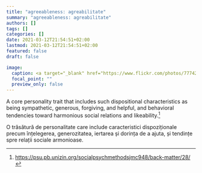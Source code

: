 ```yaml
---
title: "agreeableness: agreabilitate"
summary: "agreeableness: agreabilitate"
authors: []
tags: []
categories: []
date: 2021-03-12T21:54:51+02:00
lastmod: 2021-03-12T21:54:51+02:00
featured: false
draft: false

image:
  caption: <a target="_blank" href="https://www.flickr.com/photos/77742560@N06/48272204307">&quot;Horror stories aside,I found the Karen long neck ladies to be perfectly charming and agreeable&quot;</a> by <a target="_blank" href="https://www.flickr.com/photos/77742560@N06">shankar s.</a> is licensed under <a target="_blank" href="https://creativecommons.org/licenses/by/2.0/?ref=ccsearch&amp;atype=rich">CC BY 2.0</a>
  focal_point: ""
  preview_only: false
---
```


A core personality trait that includes such dispositional characteristics as being sympathetic, generous, forgiving, and helpful, and behavioral tendencies toward harmonious social relations and likeability.[^1]

O trăsătură de personalitate care include caracteristici dispoziționale precum înțelegerea, generozitatea, iertarea și dorința de a ajuta, și tendințe spre relații sociale armonioase.

[^1]:  <a target="_blank" href="https://psu.pb.unizin.org/socialpsychmethodsjmc948/back-matter/28/">https://psu.pb.unizin.org/socialpsychmethodsjmc948/back-matter/28/</a>
